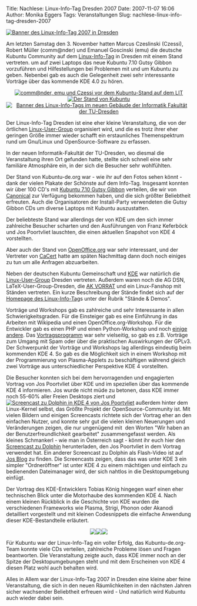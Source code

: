 Title: Nachlese: Linux-Info-Tag Dresden 2007
Date: 2007-11-07 16:06
Author: Monika Eggers
Tags: Veranstaltungen
Slug: nachlese-linux-info-tag-dresden-2007

[![Banner des Linux-Info-Tag 2007 in
Dresden](http://www.linux-info-tag.de/1/image/Lit-banner.jpeg)](http://www.linux-info-tag.de/)  

Am letzten Samstag den 3. November hatten Marcus Czeslinski (Czessi),
Robert Müller (comm@nder) und Emanuel Goscinski (emu) die deutsche
Kubuntu Community auf dem
[Linux-Info-Tag](http://www.linux-info-tag.de/) in Dresden mit einem
Stand vertreten. um auf zwei Laptops das neue Kubuntu 7.10 Gutsy Gibbon
vorzuführen und Hilfestellungen bei Problemen mit und um Kubuntu zu
geben. Nebenbei gab es auch die Gelegenheit zwei sehr interessante
Vorträge über das kommende KDE 4.0 zu hören.           


<div align="center">

[![comm@nder, emu und Czessi vor dem Kubuntu-Stand auf dem
LIT](http://www.kubuntu-de.org/files/Dresden-07/001.jpg)](http://www.kubuntu-de.org/bilder/events/linux-info-tag-dresden-2007#img0)[![Der
Stand von
Kubuntu](http://www.kubuntu-de.org/files/Dresden-07/007.jpg)](http://www.kubuntu-de.org/bilder/events/linux-info-tag-dresden-2007#img6)[![Banner
des Linux-Info-Tags im neuen Gebäude der Informatik Fakultät der
TU-Dresden](http://www.kubuntu-de.org/files/Dresden-07/010.jpg)](http://www.kubuntu-de.org/bilder/events/linux-info-tag-dresden-2007#img9)



</div>


Der Linux-Info-Tag Dresden ist eine eher kleine Veranstaltung, die von
der örtlichen [Linux-User-Group](http://lug-dd.schlittermann.de/%20)
organisiert wird, und die es trotz ihrer eher geringen Größe immer
wieder schafft ein erstaunliches Themenspektrum rund um Gnu/Linux und
OpenSource-Software zu erfassen.  

In der neuen Informatik-Fakultät der TU-Dresden, wo diesmal die
Veranstaltung ihren Ort gefunden hatte, stellte sich schnell eine sehr
familiäre Atmosphäre ein, in der sich die Besucher sehr wohlfühlten.


<!--break--><!--break-->

Der Stand von Kubuntu-de.org war - wie ihr auf den Fotos sehen könnt -
dank der vielen Plakate der Schönste auf dem Info-Tag. Insgesamt konnten
wir über 100 CD's mit [Kubuntu 7.10 Gutsy
Gibbon](http://www.kubuntu-de.org/kubuntu-7-10-gutsy-gibbon-erschienen)
verteilen, die wir von [Canonical](http://www.canonical.com/) zur
Verfügung bekommen haben, und die sich größter Beliebtheit erfreuten.
Auch die Organisatoren der Install-Party verwendeten die Gutsy Gibbon
CDs um diverse Laptops mit Kubuntu auszustatten.  

Der beliebteste Stand war allerdings der von KDE um den sich immer
zahlreiche Besucher scharten und den Ausführungen von Franz Keferböck
und Jos Poortvliet lauschten, die einen aktuellen Snapshot von KDE 4
vorstellten.  

Aber auch der Stand von [OpenOffice.org](http://de.openoffice.org/%20)
war sehr interessant, und der Vertreter von
[CaCert](http://www.cacert.org/index.php?lang=de_DE) hatte am späten
Nachmittag dann doch noch einiges zu tun um alle Anfragen abzuarbeiten.


Neben der deutschen Kubuntu Gemeinschaft und [KDE](http://www.kde.de/)
war natürlich die [Linux-User-Group](http://lug-dd.schlittermann.de/)
Dresden vertreten. Außerdem waren noch die AG DSN,
LaTeX-User-Group-Dresden, die [AK
VORRAT](http://www.vorratsdatenspeicherung.de/index.php?lang=de) und ein
Linux-Fanshop mit Ständen vertreten. Ein kurze Beschreibung der Stände
findet sich auf der [Homepage des
Linux-Info-Tag](http://www.linux-info-tag.de/)s unter der Rubrik "Stände
& Demos".


Vorträge und Workshops gab es zahlreiche und sehr Interessante in allen
Schwierigkeitsgraden. Für die Einsteiger gab es eine Einführung in das
Arbeiten mit Wikipedia und einen OpenOffice.org-Workshop. Für die
Entwickler gab es einen PHP und einen Python-Workshop und noch [einige
andere](http://www.linux-info-tag.de/93/room?track=15). Das
[Vortragsprogramm](http://www.linux-info-tag.de/93/room?track=14) war
sehr vielseitig, so gab es z.B. Vorträge zum Umgang mit Spam oder über
die praktischen Auswirkungen der GPLv3. Der Schwerpunkt der Vorträge und
Workshops lag allerdings eindeutig beim kommenden KDE 4. So gab es die
Möglichkeit sich in einem Workshop mit der Programmierung von
Plasma-Applets zu beschäftigen während gleich zwei Vorträge aus
unterschiedlicher Perspektive KDE 4 vorstellten.


Die Besucher konnten sich bei dem hervorragenden und engagierten Vortrag
von Jos Poortvliet über KDE und im speziellen über das kommende KDE 4
informieren. Jos wurde nicht müde zu betonen, dass KDE immer noch 55-60%
aller Freien Desktops ziert und[![Screencast zu Dolphin in KDE 4 von Jos
Poortvliet](http://www.kubuntu-de.org/files/Dresden-07/dolphin.png)](http://www.kubuntu-de.org/files/Dresden-07/dolphin.avi)
außerdem hinter dem Linux-Kernel selbst, das Größte Projekt der
OpenSource-Community ist. Mit vielen Bildern und einigen Screencasts
richtete sich der Vortrag eher an den einfachen Nutzer, und konnte sehr
gut die vielen kleinen Neuerungen und Veränderungen zeigen, die nur
ungenügend mit  den Worten "Wir haben an der Benutzerfreundlichkeit
gearbeitet" zusammengefasst werden. Als kleines Schmankerl - wie man in
Österreich sagt - könnt ihr euch hier den [Screencast zu
Dolphin](http://www.kubuntu-de.org/files/Dresden-07/dolphin.avi)
herunterladen, den Jos Poortvliet in dem Vortrag verwendet hat. Ein
anderer Screencast zu Dolphin als Flash-Video ist auf [Jos
Blog](http://nowwhatthe.blogspot.com/) zu finden. Die Screencasts
zeigen, dass das was unter KDE 3 ein simpler "Ordneröffner" ist unter
KDE 4 zu einem mächtigen und einfach zu bedienenden Dateimanager wird,
der sich nahtlos in die Desktopumgebung einfügt.


Der Vortrag des KDE-Entwicklers Tobias König hingegen warf einen eher
technischen Blick unter die Motorhaube des kommenden KDE 4. Nach einem
kleinen Rückblick in die Geschichte von KDE wurden die verschiedenen
Frameworks wie Plasma, Strigi, Phonon oder Akanodi detailliert
vorgestellt und mit kleinen Codesnippets die einfache Anwendung dieser
KDE-Bestandteile erläutert.


<div align="center">

[![](http://www.kubuntu-de.org/files/Dresden-07/013.jpg)](http://www.kubuntu-de.org/bilder/events/linux-info-tag-dresden-2007#img12)[![](http://www.kubuntu-de.org/files/Dresden-07/026.jpg)](http://www.kubuntu-de.org/bilder/events/linux-info-tag-dresden-2007#img25)[![](http://www.kubuntu-de.org/files/Dresden-07/044.jpg)](http://www.kubuntu-de.org/bilder/events/linux-info-tag-dresden-2007?page=1#img13)



</div>


Für Kubuntu war der Linux-Info-Tag ein voller Erfolg, das
Kubuntu-de.org-Team konnte viele CDs verteilen, zahlreiche Probleme
lösen und Fragen beantworten. Die Veranstaltung zeigte auch, dass KDE
immer noch an der Spitze der Desktopumgebungen steht und mit dem
Erscheinen von KDE 4 diesen Platz wohl auch behalten wird.  

Alles in Allem war der Linux-Info-Tag 2007 in Dresden eine kleine aber
feine Veranstaltung, die sich in den neuen Räumlichkeiten in den
nächsten Jahren sicher wachsender Beliebtheit erfreuen wird - Und
natürlich wird Kubuntu auch wieder dabei sein.



